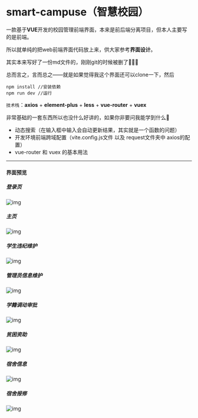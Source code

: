 # smart-campuse（智慧校园）



一款基于**VUE**开发的校园管理前端界面，本来是前后端分离项目，但本人主要写的是前端。

所以就单纯的把web前端界面代码放上来，供大家参考**界面设计**。

其实本来写好了一份md文件的，刚刚git的时候被删了🥲🥲🥲

总而言之，言而总之——就是如果觉得我这个界面还可以clone一下，然后



```npm
npm install //安装依赖
npm run dev //运行
```



`技术栈`：**axios** + **element-plus** + **less** + **vue-router** + **vuex** 

非常基础的一套东西所以也没什么好讲的，如果你非要问我能学到什么🤔

- 动态搜索（在输入框中输入会自动更新结果，其实就是一个函数的问题）
- 开发环境前端跨域配置（vite.config.js文件 以及 request文件夹中 axios的配置）
- vue-router 和 vuex 的基本用法

------

#### 界面预览

##### 登录页

![img](https://gitee.com/melifen/img-repository/raw/master/smart-campus/loginPage.png)

##### 主页

![img](https://gitee.com/melifen/img-repository/raw/master/smart-campus/home.png)

##### 学生违纪维护

![img](https://gitee.com/melifen/img-repository/raw/master/smart-campus/stuWrong.png)

##### 管理员信息维护

![img](https://gitee.com/melifen/img-repository/raw/master/smart-campus/teacherMgr.png)

##### 学籍调动审批

![img](https://gitee.com/melifen/img-repository/raw/master/smart-campus/stuTransfer.png)

##### 贫困资助

![img](https://gitee.com/melifen/img-repository/raw/master/smart-campus/stuSupport.png)

##### 宿舍信息

![img](https://gitee.com/melifen/img-repository/raw/master/smart-campus/dormitoryInfo.png)

##### 宿舍报修

![img](https://gitee.com/melifen/img-repository/raw/master/smart-campus/dormitoryFixInfo.png)
